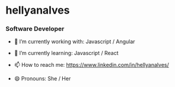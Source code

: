 # hellyanalves

### Software Developer

- 🔭 I’m currently working with: Javascript / Angular

- 🌱 I’m currently learning:  Javascript / React 

- 📫 How to reach me: https://www.linkedin.com/in/hellyanalves/

- 😄 Pronouns: She / Her




<!--

Here are some ideas to get you started:

- 🔭 I’m currently working on ...
- 🌱 I’m currently learning ...
- 👯 I’m looking to collaborate on ...
- 🤔 I’m looking for help with ...
- 💬 Ask me about ...
- 📫 How to reach me: ...
- 😄 Pronouns: ...
- ⚡ Fun fact: ...
-->
